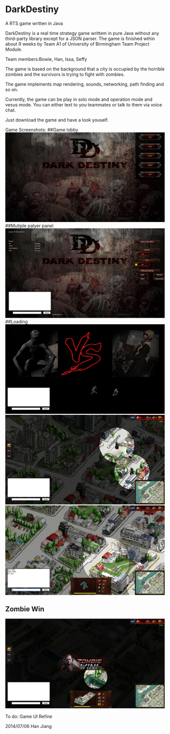 DarkDestiny
===========

A RTS game written in Java


DarkDestiny is a real time strategy game writtem in pure Java without any third-party library except for a JSON parser. 
The game is finished wthin about 9 weeks by Team A1 of University of Birmingham Team Project Module.

Team members:Bowie, Han, Issa, Seffy

The game is based  on the background that a city is occupied by the horrible zombies and the survivors is trying to fight 
with zombies.

The game implements map rendering, sounds, networking, path finding and so on.

Currently, the game can be play in solo mode and operation mode and vesus mode. You can either text to you teammates 
or talk to them via voice chat.

Just download the game and have a look youself.

Game Screenshots:
##Game lobby
![Game lobby](https://raw.githubusercontent.com/Han-Jiang/DarkDestiny/master/README/game%20lobby.jpg)   
##Mutiple palyer panel
![Game lobby](https://raw.githubusercontent.com/Han-Jiang/DarkDestiny/master/README/MultiPlayer.jpg)  
##Loading
![](https://raw.githubusercontent.com/Han-Jiang/DarkDestiny/master/README/loading%202.jpg)
![In the game](https://raw.githubusercontent.com/Han-Jiang/DarkDestiny/master/README/In%20the%20game.jpg
 "In the game")
![](https://raw.githubusercontent.com/Han-Jiang/DarkDestiny/master/README/chatting.jpg)  
## Zombie Win
![](https://raw.githubusercontent.com/Han-Jiang/DarkDestiny/master/README/Zombie%20Win.jpg)  



To do:
Game UI Refine

2014/07/06 Han Jiang  



